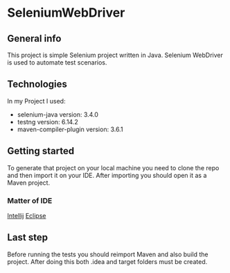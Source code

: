 # SeleniumWebDriver

## General info
This project is simple Selenium project written in Java. Selenium WebDriver is used to automate test scenarios.

## Technologies
In my Project I used:
* selenium-java version: 3.4.0
* testng version: 6.14.2
* maven-compiler-plugin version: 3.6.1

## Getting started
To generate that project on your local machine you need to clone the repo and then import it on your IDE.
After importing you should open it as a Maven project.

### Matter of IDE
[Intellij](https://www.jetbrains.com/help/idea/maven-support.html)
[Eclipse](https://vaadin.com/learn/tutorials/import-maven-project-eclipse)

## Last step
Before running the tests you should reimport Maven and also build the project.
After doing this both .idea and target folders must be created.
